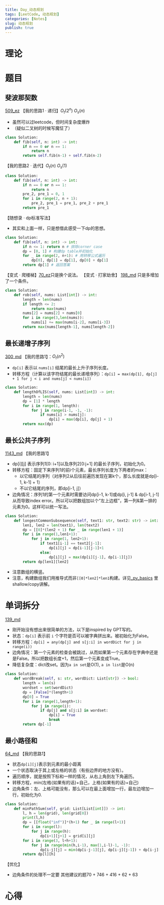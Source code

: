 ```yaml
---
title: Day_动态规划
tags: [LeetCode, 动态规划]
categories: [Notes]
slug: 动态规划
publish: true
---
```


# 理论

# 题目
## 斐波那契数
[509_ez](https://leetcode.cn/problems/fibonacci-number/description/)
【我的思路1 · 递归】$O_t(2^n)$ $O_s(n)$
- 虽然可以过leetcode，但时间复杂度爆炸
- （疑似二叉树的时候写魔怔了）
```python
class Solution:
    def fib(self, n: int) -> int:
        if n == 0 or n == 1: 
	        return n
        return self.fib(n-1) + self.fib(n-2)
```
【我的思路2 · 迭代】$O_t(n)$ $O_s(1)$
```python
class Solution:
    def fib(self, n: int) -> int:
        if n == 0 or n == 1: 
	        return n
        pre_2, pre_1 = 0, 1
        for i in range(2, n + 1):
            pre_2, pre_1 = pre_1, pre_2 + pre_1
        return pre_1
```
【随想录 · dp标准写法】
- 其实和上面一样，只是想借此感受一下dp的思想。
```python
class Solution:
    def fib(self, n: int) -> int:
        if n <= 1: return n # 排除corner case
        dp = [0, 1] # 构建dp table并初始化
        for _ in range(2, n+1): # 用转移公式遍历
            dp[0], dp[1] = dp[1], dp[0] + dp[1]
        return dp[1] # 返回答案
```
【变式 · 爬楼梯】[70_ez](https://leetcode.cn/problems/climbing-stairs/submissions/619151787/)只是换个说法。
【变式 · 打家劫舍】 [198_md](https://leetcode.cn/problems/house-robber/description/) 只是多增加了一个条件。
```python
class Solution:
    def rob(self, nums: List[int]) -> int:
        length = len(nums)
        if length <= 2:
            return max(nums)
        nums[2] = nums[2] + nums[0]
        for i in range(3,len(nums)):
            nums[i] += max(nums[i-2], nums[i-3])
        return max(nums[length-1], nums[length-2])
```
## 最长递增子序列
[300_md](https://leetcode.cn/problems/longest-increasing-subsequence/description/)
【我的思路1】：$O_t(n^2)$ 
- `dp[i]` 表示以 `nums[i]` 结尾的最长上升子序列长度。
- 转移方程（计算以该字符结尾的最长递增序列）：`dp[i] = max(dp[1], dp[j] + 1 for j < i and nums[j] < nums[i])`
```python
class Solution:
    def lengthOfLIS(self, nums: List[int]) -> int:
        length = len(nums)
        dp = [1] * length
        for i in range(1, length):
            for j in range(i-1, -1, -1):
                if nums[i] > nums[j]:
                    dp[i] = max(dp[i], dp[j] + 1)
        return max(dp)      
```
## 最长公共子序列
[1143_md](https://leetcode.cn/problems/longest-common-subsequence/)
【我的思路1】
- dp\[i]\[j] 表示序列1\[0: i+1]以及序列2\[0:j+1] 的最长子序列，初始化为0。
- 转移方程：固定下来序列1的前i个元素，最长序列长度为下两者的max：
	- 以它结尾的序列（对序列2从后往前遍历发现在第k个，那么长度就是dp\[i-1, k-1] + 1）
	- 不以它结尾的序列，即dp\[i-1, j]）
- 边角情况：序列1的第一个元素时需要访问dp\[i-1, k-1]或dp\[i, j-1] & dp\[i-1, j-1]从而导致index error。所以可以把数组加以个“左上边框”，第一列&第一排的元素为0。这样可以统一写法。
```python
class Solution:
    def longestCommonSubsequence(self, text1: str, text2: str) -> int:
        len1, len2 = len(text1), len(text2)
        dp = [[0]*(len2 + 1) for _ in range(len1 + 1)]
        for i in range(1,len1+1):
            for j in range(1, len2+1):
                if text1[i-1] == text2[j-1]:
                    dp[i][j] = dp[i-1][j-1]+1
                else:
                    dp[i][j] = max(dp[i][j-1], dp[i-1][j])
        return dp[len1][len2]

```
- 注意数组的横竖。
- 注意，构建数组我们用推导式而非`[[0]*len2]*len1`构建。详见[_py_basics](_py/_py_basics.md) 里shallow/copy讲解。

# 单词拆分
[139_md](https://leetcode.cn/problems/word-break/description/)
- 刚开始没有想出来很简单的方法，以下是inspired by GPT写的。
- 状态：`dp[i]` 表示前 `i` 个字符是否可以被字典拼出来。被初始化为False。
- 转移方程：`dp[i] = any(dp[j] and s[j:i] in wordDict for j in range(i))` 
- 边角情况：第一个元素的检查会被跳过，从而如果第一个元素存在字典中还是是False。所以把数组长度+1，然后第一个元素变成True。
- 降低复杂度：dict改set。因为`a in set`是O(1), `a in list`是O(n)
```python
class Solution:
    def wordBreak(self, s: str, wordDict: List[str]) -> bool:
        length = len(s)
        wordset = set(wordDict)
        dp = [False]*(length+1)
        dp[0] = True
        for i in range(1,length+1):
            for j in range(i):
                if dp[j] and s[j:i] in wordset:
                    dp[i] = True
                    break 
        return dp[-1]
```

## 最小路径和
[64_md](https://leetcode.cn/problems/minimum-path-sum/description/)
【我的思路1】
- 状态`dp[i][j]`表示到元素的最小距离
- 一个状态取决于其上或左格的状态（有些边界的地方没有）。
- 遍历顺序，就是按照下标和一样的情况，从右上角到左下角遍历。
- 转移方程，min(左格{如果有的话}+自己，上格{如果有的话}+自己)
- 边角条件：左、上格可能没有，那么可以在最上面增加一行，最左边增加一行，初始化为0.
```python
class Solution:
    def minPathSum(self, grid: List[List[int]]) -> int:
        l, h = len(grid), len(grid[0])
        print(l,h)
        dp = [[float("inf")]*(h+1) for _ in range(l+1)]
        for i in range(l):
            for j in range(h):
                dp[i+1][j+1] = grid[i][j]
        for i in range(3, l+h+1):
            for j in range(min(h,i-1), max(1,i-l)-1, -1):
                dp[i-j][j] = min(dp[i-j-1][j], dp[i-j][j-1]) + dp[i-j][j]
        return dp[l][h]
```

【优化】
- 边角条件的处理不一定要
其他建议的题70 + 746 + 416 + 62 + 63

# 心得
